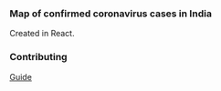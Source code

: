 ### Map of confirmed coronavirus cases in India

Created in React.

### Contributing

[Guide](https://github.com/konradkalemba/korona.ws/blob/master/CONTRIBUTING.md)
